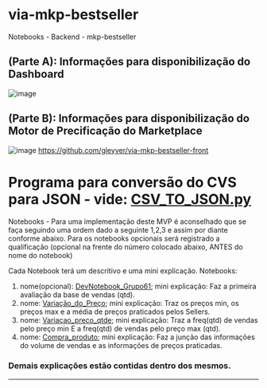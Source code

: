 # via-mkp-bestseller
Notebooks - Backend - mkp-bestseller

## (Parte A): Informações para disponibilização do Dashboard 

![image](https://user-images.githubusercontent.com/71042619/120121783-c5498500-c17b-11eb-993b-4a845dec1557.png)

## (Parte B): Informações para disponibilização do Motor de Precificação do Marketplace

![image](https://user-images.githubusercontent.com/71042619/120122481-684fce00-c17f-11eb-954c-d1d582c76cb7.png)
https://github.com/gleyver/via-mkp-bestseller-front

# Programa para conversão do CVS para JSON - vide: [CSV_TO_JSON.py](https://github.com/ferdancs/via-mkp-bestseller/blob/main/CSV_TO_JSON.py)



Notebooks - Para uma implementação deste MVP é aconselhado que se faça seguindo uma ordem dado a seguinte 1,2,3 e assim por diante conforme abaixo.
Para os notebooks opcionais será registrado a qualificação (opcional na frente do número colocado abaixo, ANTES do nome do notebook)

Cada Notebook terá um descritivo e uma mini explicação. 
Notebooks:
1) nome(opcional): [DevNotebook_Grupo61](https://github.com/ferdancs/via-mkp-bestseller/blob/main/DevNotebook_Grupo61.ipynb); mini explicação: Faz a primeira avaliação da base de vendas (qtd).
2) nome: [Variação_do_Preço](https://github.com/ferdancs/via-mkp-bestseller/blob/main/Varia%C3%A7%C3%A3o_do_Pre%C3%A7o.ipynb);   mini explicação: Traz os preços min, os preços max e a média de preços praticados pelos Sellers.
3) nome: [Variacao_preco_qtde](https://github.com/ferdancs/via-mkp-bestseller/blob/main/Variacao_preco_qtde.ipynb); mini explicação: Traz a freq(qtd) de vendas pelo preço min E a freq(qtd) de vendas pelo preço max (qtd).
4) nome: [Compra_produto](https://github.com/ferdancs/via-mkp-bestseller/blob/main/Compra_produto.ipynb);      mini explicação: Faz a junção das informações do volume de vendas e as informações de preços praticadas.
### Demais explicações estão contidas dentro dos mesmos.





----------
